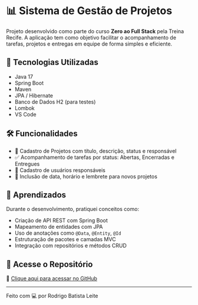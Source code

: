 # 📊 Sistema de Gestão de Projetos

Projeto desenvolvido como parte do curso **Zero ao Full Stack** pela Treina Recife. A aplicação tem como objetivo facilitar o acompanhamento de tarefas, projetos e entregas em equipe de forma simples e eficiente.

## 🚀 Tecnologias Utilizadas

- Java 17
- Spring Boot
- Maven
- JPA / Hibernate
- Banco de Dados H2 (para testes)
- Lombok
- VS Code

## 🛠️ Funcionalidades

- 📌 Cadastro de Projetos com título, descrição, status e responsável
- ✅ Acompanhamento de tarefas por status: Abertas, Encerradas e Entregues
- 👤 Cadastro de usuários responsáveis
- 📅 Inclusão de data, horário e lembrete para novos projetos


## 🧠 Aprendizados

Durante o desenvolvimento, pratiquei conceitos como:

- Criação de API REST com Spring Boot
- Mapeamento de entidades com JPA
- Uso de anotações como `@Data`, `@Entity`, `@Id`
- Estruturação de pacotes e camadas MVC
- Integração com repositórios e métodos CRUD

## 📎 Acesse o Repositório

🔗 [Clique aqui para acessar no GitHub](https://github.com/Bleite1/sistema-de-gestao-de-projetos)

---

Feito com 💻 por Rodrigo Batista Leite
